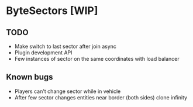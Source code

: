 # ByteSectors [WIP]

## TODO
 - Make switch to last sector after join async
 - Plugin development API
 - Few instances of sector on the same coordinates with load balancer

## Known bugs
 - Players can't change sector while in vehicle
 - After few sector changes entities near border (both sides) clone infinity
